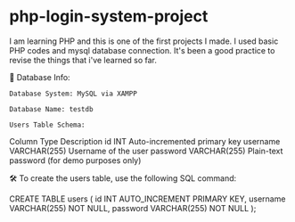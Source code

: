 # php-login-system-project
I am learning PHP and this is one of the first projects I made. I used basic PHP codes and mysql database connection. It's been a good practice to revise the things that i've learned so far. 


💾 Database Info:

    Database System: MySQL via XAMPP

    Database Name: testdb

    Users Table Schema:

Column	Type	Description
id	INT	Auto-incremented primary key
username	VARCHAR(255)	Username of the user
password	VARCHAR(255)	Plain-text password (for demo purposes only)

🛠️ To create the users table, use the following SQL command:

CREATE TABLE users (
    id INT AUTO_INCREMENT PRIMARY KEY,
    username VARCHAR(255) NOT NULL,
    password VARCHAR(255) NOT NULL
);

